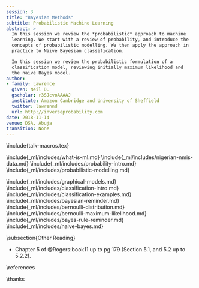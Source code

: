 ```yaml
---
session: 3
title: "Bayesian Methods"
subtitle: Probabilistic Machine Learning
abstract: >
  In this session we review the *probabilistic* approach to machine
  learning. We start with a review of probability, and introduce the
  concepts of probabilistic modelling. We then apply the approach in
  practice to Naive Bayesian classification.

  In this session we review the probabilistic formulation of a
  classification model, reviewing initially maximum likelihood and
  the naive Bayes model.
author:
- family: Lawrence
  given: Neil D.
  gscholar: r3SJcvoAAAAJ
  institute: Amazon Cambridge and University of Sheffield
  twitter: lawrennd
  url: http://inverseprobability.com
date: 2018-11-14
venue: DSA, Abuja
transition: None
---
```


\include{talk-macros.tex}

\include{_ml/includes/what-is-ml.md}
\include{_ml/includes/nigerian-nmis-data.md}
\include{_ml/includes/probability-intro.md}
\include{_ml/includes/probabilistic-modelling.md}

\include{_ml/includes/graphical-models.md}
\include{_ml/includes/classification-intro.md}
\include{_ml/includes/classification-examples.md}
\include{_ml/includes/bayesian-reminder.md}
\include{_ml/includes/bernoulli-distribution.md}
\include{_ml/includes/bernoulli-maximum-likelihood.md}
\include{_ml/includes/bayes-rule-reminder.md}
\include{_ml/includes/naive-bayes.md}

\subsection{Other Reading}

* Chapter 5 of @Rogers:book11 up to pg 179 (Section 5.1, and 5.2 up to 5.2.2).

\references

\thanks
